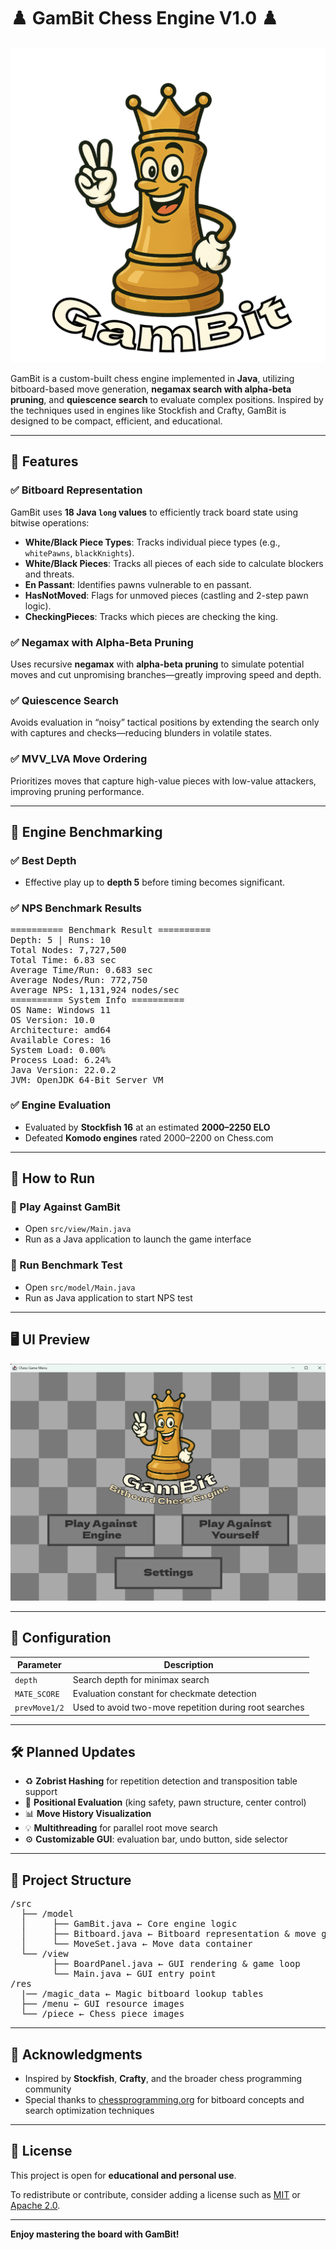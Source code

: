 # ♟️ GamBit Chess Engine V1.0 ♟️

![GamBit Logo](./res/menu/gambitlogo.png)

GamBit is a custom-built chess engine implemented in **Java**, utilizing bitboard-based move generation, **negamax search with alpha-beta pruning**, and **quiescence search** to evaluate complex positions. Inspired by the techniques used in engines like Stockfish and Crafty, GamBit is designed to be compact, efficient, and educational.

---

## 🚀 Features

### ✅ Bitboard Representation
GamBit uses **18 Java `long` values** to efficiently track board state using bitwise operations:

- **White/Black Piece Types**: Tracks individual piece types (e.g., `whitePawns`, `blackKnights`).
- **White/Black Pieces**: Tracks all pieces of each side to calculate blockers and threats.
- **En Passant**: Identifies pawns vulnerable to en passant.
- **HasNotMoved**: Flags for unmoved pieces (castling and 2-step pawn logic).
- **CheckingPieces**: Tracks which pieces are checking the king.

### ✅ Negamax with Alpha-Beta Pruning
Uses recursive **negamax** with **alpha-beta pruning** to simulate potential moves and cut unpromising branches—greatly improving speed and depth.

### ✅ Quiescence Search
Avoids evaluation in “noisy” tactical positions by extending the search only with captures and checks—reducing blunders in volatile states.

### ✅ MVV_LVA Move Ordering
Prioritizes moves that capture high-value pieces with low-value attackers, improving pruning performance.

---

## 🧠 Engine Benchmarking

### ✅ Best Depth
- Effective play up to **depth 5** before timing becomes significant.

### ✅ NPS Benchmark Results

<pre>
========== Benchmark Result ========== 
Depth: 5 | Runs: 10 
Total Nodes: 7,727,500 
Total Time: 6.83 sec 
Average Time/Run: 0.683 sec 
Average Nodes/Run: 772,750 
Average NPS: 1,131,924 nodes/sec 
========== System Info ==========
OS Name: Windows 11
OS Version: 10.0
Architecture: amd64
Available Cores: 16
System Load: 0.00%
Process Load: 6.24%
Java Version: 22.0.2
JVM: OpenJDK 64-Bit Server VM
</pre>

### ✅ Engine Evaluation

- Evaluated by **Stockfish 16** at an estimated **2000–2250 ELO**
- Defeated **Komodo engines** rated 2000–2200 on Chess.com

---

## 🧪 How to Run

### 🔹 Play Against GamBit
- Open `src/view/Main.java`
- Run as a Java application to launch the game interface

### 🔹 Run Benchmark Test
- Open `src/model/Main.java`
- Run as Java application to start NPS test

---

## 🖥️ UI Preview

![GamBit Menu Screenshot](./res/menu/menu-screenshot.png)

---

## 🔧 Configuration

| Parameter     | Description                                             |
|---------------|---------------------------------------------------------|
| `depth`       | Search depth for minimax search                         |
| `MATE_SCORE`  | Evaluation constant for checkmate detection             |
| `prevMove1/2` | Used to avoid two-move repetition during root searches  |

---

## 🛠️ Planned Updates

- ♻️ **Zobrist Hashing** for repetition detection and transposition table support  
- 🧮 **Positional Evaluation** (king safety, pawn structure, center control)  
- 📊 **Move History Visualization**  
- 💡 **Multithreading** for parallel root move search  
- ⚙️ **Customizable GUI**: evaluation bar, undo button, side selector  

---

## 📁 Project Structure

<pre>
/src 
  ├── /model
  │     ├── GamBit.java ← Core engine logic 
  │     ├── Bitboard.java ← Bitboard representation & move generation 
  │     └── MoveSet.java ← Move data container 
  └── /view 
        ├── BoardPanel.java ← GUI rendering & game loop 
        └── Main.java ← GUI entry point
/res 
  |── /magic_data ← Magic bitboard lookup tables 
  ├── /menu ← GUI resource images 
  └── /piece ← Chess piece images 
</pre>

---

## 🙏 Acknowledgments

- Inspired by **Stockfish**, **Crafty**, and the broader chess programming community
- Special thanks to [chessprogramming.org](https://www.chessprogramming.org) for bitboard concepts and search optimization techniques

---

## 📜 License

This project is open for **educational and personal use**.

To redistribute or contribute, consider adding a license such as [MIT](https://opensource.org/licenses/MIT) or [Apache 2.0](https://www.apache.org/licenses/LICENSE-2.0).

---

**Enjoy mastering the board with GamBit!**
